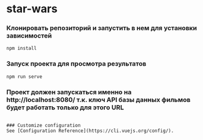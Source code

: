 # star-wars

### Клонировать репозиторий и запустить в нем для установки зависимостей
```
npm install
```

### Запуск проекта для просмотра результатов
```
npm run serve
```

### Проект должен запускаться именно на http://localhost:8080/ т.к. ключ API базы данных фильмов будет работать только для этого URL
```

### Customize configuration
See [Configuration Reference](https://cli.vuejs.org/config/).
